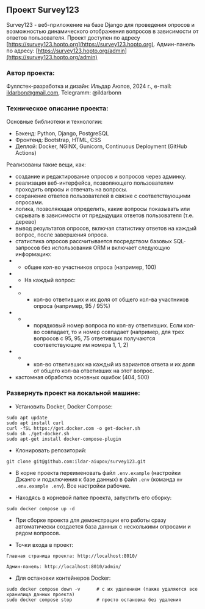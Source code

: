 ## Проект Survey123

Survey123 - веб-приложение на базе Django для проведения опросов и возможностью динамического отображения вопросов в зависимости от ответов пользователя. 
Проект доступен по адресу [https://survey123.hopto.org](https://survey123.hopto.org). Админ-панель по адресу: [https://survey123.hopto.org/admin](https://survey123.hopto.org/admin)

### Автор проекта:

Фуллстек-разработка и дизайн: Ильдар Аюпов, 2024 г., e-mail: ildarbon@gmail.com, Telegramm: @ildarbonn

### Техническое описание проекта:

Основные библиотеки и технологии:
- Бэкенд: Python, Django, PostgreSQL
- Фронтенд: Bootstrap, HTML, CSS
- Деплой: Docker, NGINX, Gunicorn, Continuous Deployment (GitHub Actions)

Реализованы такие вещи, как:
- cоздание и редактирование опросов и вопросов через админку.
- реализация веб-интерфейса, позволяющего пользователям проходить опросы и отвечать на вопросы.
- сохранение ответов пользователей в связке с соответствующими опросами.
- логика, позволяющая определить, какие вопросы показывать или скрывать в зависимости от предыдущих ответов пользователя (т.е. дерево)
- вывод результатов опросов, включая статистику ответов на каждый вопрос, после завершения опроса.
- статистика опросов рассчитывается посредством базовых SQL-запросов без использования ORM и включает следующую информацию:
- - общее кол-во участников опроса (например, 100)
- - На каждый вопрос:
- - - кол-во ответивших и их доля от общего кол-ва участников опроса (например, 95 / 95%)
- - - порядковый номер вопроса по кол-ву ответивших. Если кол-во совпадает, то и номер совпадает (например, для трех вопросов с 95, 95, 75 ответивших получаются соответствующие им номера 1, 1, 2)
- - - кол-во ответивших на каждый из вариантов ответа и их доля от общего кол-ва ответивших на этот вопрос.
- кастомная обработка основных ошибок (404, 500)

### Развернуть проект на локальной машине:

- Установить Docker, Docker Compose:
```
sudo apt update
sudo apt install curl
curl -fSL https://get.docker.com -o get-docker.sh
sudo sh ./get-docker.sh
sudo apt-get install docker-compose-plugin
```

- Клонировать репозиторий:
```
git clone git@github.com:ildar-aiupov/survey123.git
```

- В корне проекта переименовать файл `.env.example` (настройки Джанго и подключения к базе данных) в файл `.env` (команда `mv .env.example .env`). Все настройки рабочие. 

- Находясь в корневой папке проекта, запустить его сборку:
```
sudo docker compose up -d
```

- При сборке проекта для демонстрации его работы сразу автоматически создается база данных с несколькими опросами и рядом вопросов.

- Точки входа в проект:
```
Главная страница проекта: http://localhost:8010/

Админ-панель: http://localhost:8010/admin/
```

- Для остановки контейнеров Docker:
```
sudo docker compose down -v      # с их удалением (также удаляются все хранилища данных проекта)
sudo docker compose stop         # просто остановка без удаления
```
